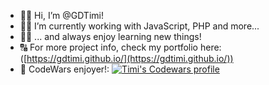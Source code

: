 - 🙋‍♂️ Hi, I’m @GDTimi!
- 👨‍💻 I’m currently working with JavaScript, PHP and more...
- 👨‍🎓 ... and always enjoy learning new things!
- 🔠 For more project info, check my portfolio here: ([https://gdtimi.github.io/](https://gdtimi.github.io/))
- 🥷 CodeWars enjoyer!: [![Timi's Codewars profile](https://www.codewars.com/users/GDTimi/badges/small)](https://www.codewars.com/users/GDTimi)

<!---
GDTimi/GDTimi is a ✨ special ✨ repository because its `README.md` (this file) appears on your GitHub profile.
You can click the Preview link to take a look at your changes.
--->
